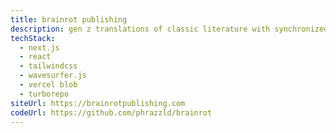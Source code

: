 ```yaml
---
title: brainrot publishing
description: gen z translations of classic literature with synchronized audio - shakespeare meets tiktok in a full reading platform
techStack:
  - next.js
  - react
  - tailwindcss
  - wavesurfer.js
  - vercel blob
  - turborepo
siteUrl: https://brainrotpublishing.com
codeUrl: https://github.com/phrazzld/brainrot
---
```

